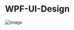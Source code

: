 # WPF-UI-Design
![image](https://github.com/JamesBaiJun/Pictures/blob/master/%E5%B1%8F%E5%B9%95%E6%88%AA%E5%9B%BE%202021-06-07%20220511.png?raw=true)
